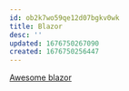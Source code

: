 ```yaml
---
id: ob2k7wo59qe12d07bgkv0wk
title: Blazor
desc: ''
updated: 1676750267090
created: 1676750256447
---
```


[Awesome blazor](https://github.com/AdrienTorris/awesome-blazor#templates)
